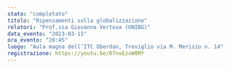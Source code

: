```yaml
---
stato: "completato"
titolo: "Ripensamenti sulla globalizzazione"
relatori: "Prof.ssa Giovanna Vertova (UNIBG)"
data_evento: "2023-03-15"
ora_evento: "20:45"
luogo: "Aula magna dell’ITC Oberdan, Treviglio via M. Merisio n. 14"
registrazione: https://youtu.be/07nxEzxW0MY
---
```

